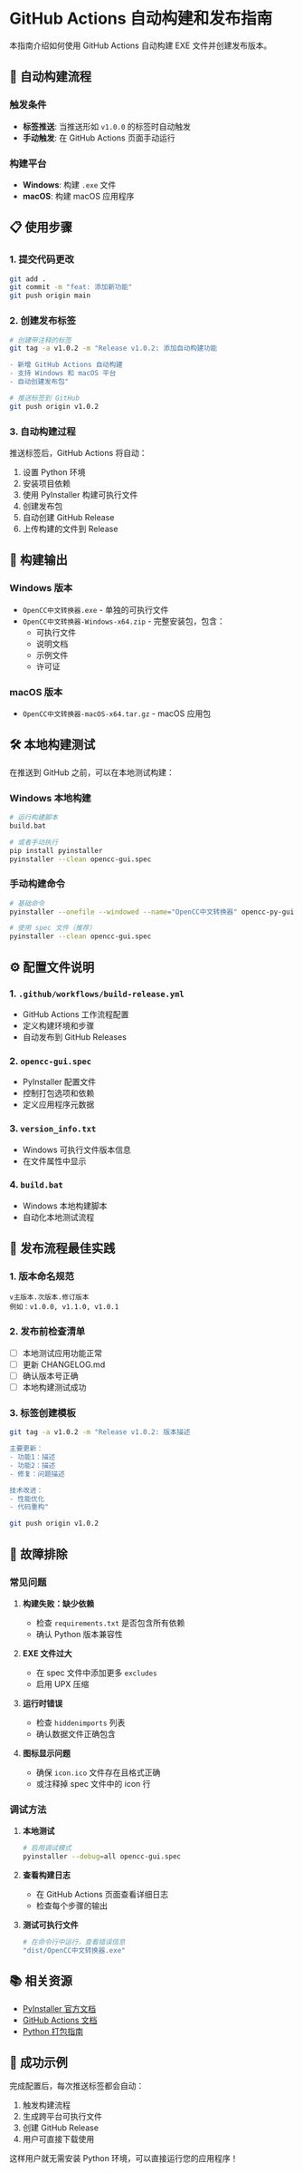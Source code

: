 # GitHub Actions 自动构建和发布指南

本指南介绍如何使用 GitHub Actions 自动构建 EXE 文件并创建发布版本。

## 🚀 **自动构建流程**

### 触发条件
- **标签推送**: 当推送形如 `v1.0.0` 的标签时自动触发
- **手动触发**: 在 GitHub Actions 页面手动运行

### 构建平台
- **Windows**: 构建 `.exe` 文件
- **macOS**: 构建 macOS 应用程序

## 📋 **使用步骤**

### 1. 提交代码更改
```bash
git add .
git commit -m "feat: 添加新功能"
git push origin main
```

### 2. 创建发布标签
```bash
# 创建带注释的标签
git tag -a v1.0.2 -m "Release v1.0.2: 添加自动构建功能

- 新增 GitHub Actions 自动构建
- 支持 Windows 和 macOS 平台
- 自动创建发布包"

# 推送标签到 GitHub
git push origin v1.0.2
```

### 3. 自动构建过程
推送标签后，GitHub Actions 将自动：
1. 设置 Python 环境
2. 安装项目依赖
3. 使用 PyInstaller 构建可执行文件
4. 创建发布包
5. 自动创建 GitHub Release
6. 上传构建的文件到 Release

## 📁 **构建输出**

### Windows 版本
- `OpenCC中文转换器.exe` - 单独的可执行文件
- `OpenCC中文转换器-Windows-x64.zip` - 完整安装包，包含：
  - 可执行文件
  - 说明文档
  - 示例文件
  - 许可证

### macOS 版本
- `OpenCC中文转换器-macOS-x64.tar.gz` - macOS 应用包

## 🛠 **本地构建测试**

在推送到 GitHub 之前，可以在本地测试构建：

### Windows 本地构建
```bash
# 运行构建脚本
build.bat

# 或者手动执行
pip install pyinstaller
pyinstaller --clean opencc-gui.spec
```

### 手动构建命令
```bash
# 基础命令
pyinstaller --onefile --windowed --name="OpenCC中文转换器" opencc-py-gui.py

# 使用 spec 文件（推荐）
pyinstaller --clean opencc-gui.spec
```

## ⚙ **配置文件说明**

### 1. `.github/workflows/build-release.yml`
- GitHub Actions 工作流程配置
- 定义构建环境和步骤
- 自动发布到 GitHub Releases

### 2. `opencc-gui.spec`
- PyInstaller 配置文件
- 控制打包选项和依赖
- 定义应用程序元数据

### 3. `version_info.txt`
- Windows 可执行文件版本信息
- 在文件属性中显示

### 4. `build.bat`
- Windows 本地构建脚本
- 自动化本地测试流程

## 🎯 **发布流程最佳实践**

### 1. 版本命名规范
```
v主版本.次版本.修订版本
例如：v1.0.0, v1.1.0, v1.0.1
```

### 2. 发布前检查清单
- [ ] 本地测试应用功能正常
- [ ] 更新 CHANGELOG.md
- [ ] 确认版本号正确
- [ ] 本地构建测试成功

### 3. 标签创建模板
```bash
git tag -a v1.0.2 -m "Release v1.0.2: 版本描述

主要更新：
- 功能1：描述
- 功能2：描述
- 修复：问题描述

技术改进：
- 性能优化
- 代码重构"

git push origin v1.0.2
```

## 🔧 **故障排除**

### 常见问题

1. **构建失败：缺少依赖**
   - 检查 `requirements.txt` 是否包含所有依赖
   - 确认 Python 版本兼容性

2. **EXE 文件过大**
   - 在 spec 文件中添加更多 `excludes`
   - 启用 UPX 压缩

3. **运行时错误**
   - 检查 `hiddenimports` 列表
   - 确认数据文件正确包含

4. **图标显示问题**
   - 确保 `icon.ico` 文件存在且格式正确
   - 或注释掉 spec 文件中的 icon 行

### 调试方法

1. **本地测试**
   ```bash
   # 启用调试模式
   pyinstaller --debug=all opencc-gui.spec
   ```

2. **查看构建日志**
   - 在 GitHub Actions 页面查看详细日志
   - 检查每个步骤的输出

3. **测试可执行文件**
   ```bash
   # 在命令行中运行，查看错误信息
   "dist/OpenCC中文转换器.exe"
   ```

## 📚 **相关资源**

- [PyInstaller 官方文档](https://pyinstaller.readthedocs.io/)
- [GitHub Actions 文档](https://docs.github.com/en/actions)
- [Python 打包指南](https://packaging.python.org/)

## 🎉 **成功示例**

完成配置后，每次推送标签都会自动：
1. 触发构建流程
2. 生成跨平台可执行文件
3. 创建 GitHub Release
4. 用户可直接下载使用

这样用户就无需安装 Python 环境，可以直接运行您的应用程序！